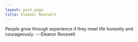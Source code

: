 ```yaml
---
layout: post_page
title: Eleanor Roosvelt
---
```


People grow through experience if they meet life honestly and courageously. -- Eleanor Roosvelt
